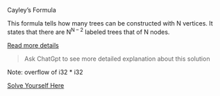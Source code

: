 Cayley’s Formula

This formula tells how many trees can be constructed with N vertices. It states that there are N<sup>N – 2</sup>  labeled trees that of N nodes.

[Read more details](https://www.geeksforgeeks.org/cayleys-formula)

> Ask ChatGpt to see more detailed explanation about this solution

Note: overflow of i32 * i32

[Solve Yourself Here](https://www.hackerrank.com/challenges/beadornaments/problem?isFullScreen=true)
